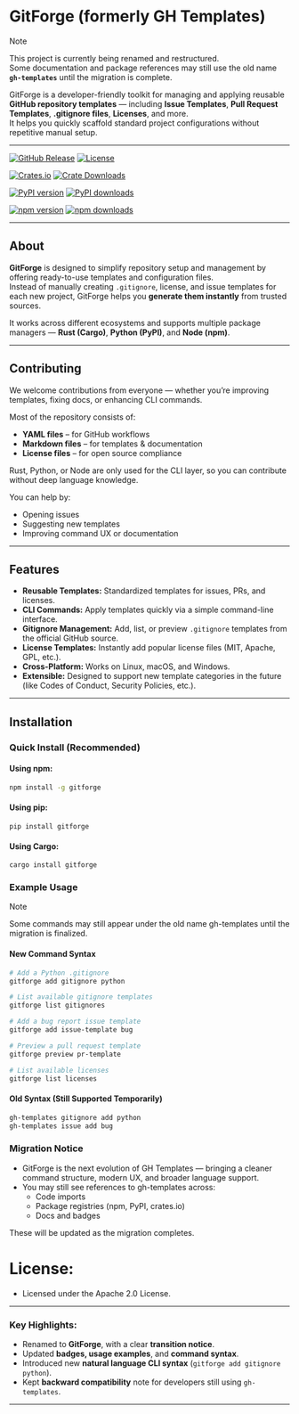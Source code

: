 # GitForge (formerly GH Templates)

> [!NOTE]
> This project is currently being renamed and restructured.  
> Some documentation and package references may still use the old name  
> **`gh-templates`** until the migration is complete.

GitForge is a developer-friendly toolkit for managing and applying reusable **GitHub repository templates** — including **Issue Templates**, **Pull Request Templates**, **.gitignore files**, **Licenses**, and more.  
It helps you quickly scaffold standard project configurations without repetitive manual setup.

---


[![GitHub Release](https://img.shields.io/github/v/release/rafaeljohn9/gh-templates?label=GitHub%20Release)](https://github.com/rafaeljohn9/gh-templates/releases)
[![License](https://img.shields.io/github/license/rafaeljohn9/gh-templates?label=License)](LICENSE)

[![Crates.io](https://img.shields.io/crates/v/gh-templates?label=crates.io)](https://crates.io/crates/gh-templates)
[![Crate Downloads](https://img.shields.io/crates/d/gh-templates?label=downloads)](https://crates.io/crates/gh-templates)

[![PyPI version](https://img.shields.io/pypi/v/gh-templates?label=PyPI)](https://pypi.org/project/gh-templates/)
[![PyPI downloads](https://static.pepy.tech/personalized-badge/gh-templates?period=month&units=international_system&left_color=black&right_color=blue&left_text=PyPI%20Downloads)](https://pepy.tech/project/gh-templates)

[![npm version](https://img.shields.io/npm/v/gh-templates?label=npm)](https://www.npmjs.com/package/gh-templates)
[![npm downloads](https://img.shields.io/npm/dm/gh-templates?label=npm%20downloads)](https://www.npmjs.com/package/gh-templates)

---

## About

**GitForge** is designed to simplify repository setup and management by offering ready-to-use templates and configuration files.  
Instead of manually creating `.gitignore`, license, and issue templates for each new project, GitForge helps you **generate them instantly** from trusted sources.

It works across different ecosystems and supports multiple package managers — **Rust (Cargo)**, **Python (PyPI)**, and **Node (npm)**.

---

## Contributing

We welcome contributions from everyone — whether you’re improving templates, fixing docs, or enhancing CLI commands.

Most of the repository consists of:
- **YAML files** – for GitHub workflows  
- **Markdown files** – for templates & documentation  
- **License files** – for open source compliance  

Rust, Python, or Node are only used for the CLI layer, so you can contribute without deep language knowledge.

You can help by:
- Opening issues  
- Suggesting new templates  
- Improving command UX or documentation  

---

## Features

- **Reusable Templates:** Standardized templates for issues, PRs, and licenses.  
- **CLI Commands:** Apply templates quickly via a simple command-line interface.  
- **Gitignore Management:** Add, list, or preview `.gitignore` templates from the official GitHub source.  
- **License Templates:** Instantly add popular license files (MIT, Apache, GPL, etc.).  
- **Cross-Platform:** Works on Linux, macOS, and Windows.  
- **Extensible:** Designed to support new template categories in the future (like Codes of Conduct, Security Policies, etc.).

---

## Installation

### Quick Install (Recommended)

#### Using npm:
```bash
npm install -g gitforge
```

#### Using pip:

```
pip install gitforge
```


#### Using Cargo:

```
cargo install gitforge
```



### Example Usage

> [!NOTE]
> Some commands may still appear under the old name gh-templates
> until the migration is finalized.


#### New Command Syntax

```sh
# Add a Python .gitignore
gitforge add gitignore python

# List available gitignore templates
gitforge list gitignores

# Add a bug report issue template
gitforge add issue-template bug

# Preview a pull request template
gitforge preview pr-template

# List available licenses
gitforge list licenses
```

#### Old Syntax (Still Supported Temporarily)

```sh
gh-templates gitignore add python
gh-templates issue add bug
```


### Migration Notice

- GitForge is the next evolution of GH Templates — bringing a cleaner command structure, modern UX, and broader language support.
- You may still see references to gh-templates across:
  - Code imports
  - Package registries (npm, PyPI, crates.io)
  - Docs and badges




These will be updated as the migration completes.


# License:

- Licensed under the Apache 2.0 License.


---

### Key Highlights:
- Renamed to **GitForge**, with a clear **transition notice**.
- Updated **badges, usage examples**, and **command syntax**.
- Introduced new **natural language CLI syntax** (`gitforge add gitignore python`).
- Kept **backward compatibility** note for developers still using `gh-templates`.

---


